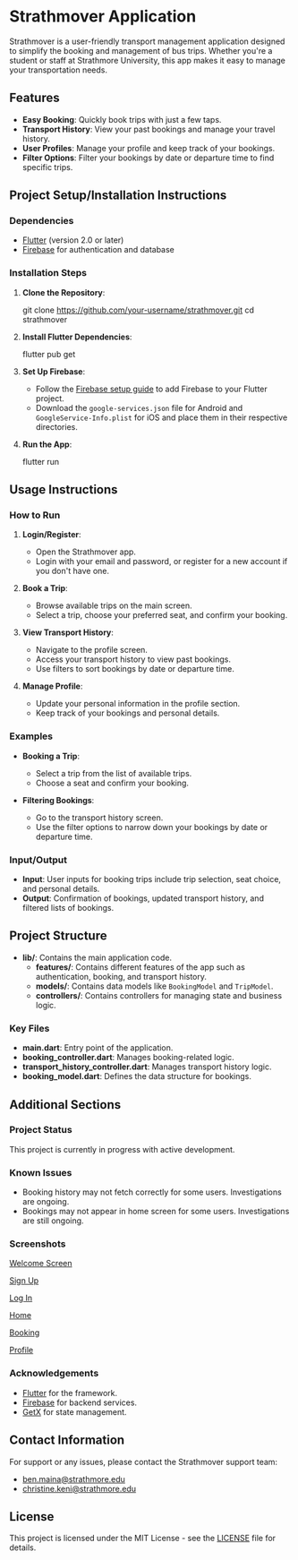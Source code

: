 # Strathmover Application

Strathmover is a user-friendly transport management application designed to simplify the booking and management of bus trips. Whether you're a student or staff at Strathmore University, this app makes it easy to manage your transportation needs.

## Features

- **Easy Booking**: Quickly book trips with just a few taps.
- **Transport History**: View your past bookings and manage your travel history.
- **User Profiles**: Manage your profile and keep track of your bookings.
- **Filter Options**: Filter your bookings by date or departure time to find specific trips.

## Project Setup/Installation Instructions

### Dependencies

- [Flutter](https://flutter.dev/docs/get-started/install) (version 2.0 or later)
- [Firebase](https://firebase.google.com/docs/flutter/setup) for authentication and database

### Installation Steps

1. **Clone the Repository**:
    
    git clone https://github.com/your-username/strathmover.git
    cd strathmover
    

2. **Install Flutter Dependencies**:
   
    flutter pub get
    

3. **Set Up Firebase**:
    - Follow the [Firebase setup guide](https://firebase.google.com/docs/flutter/setup) to add Firebase to your Flutter project.
    - Download the `google-services.json` file for Android and `GoogleService-Info.plist` for iOS and place them in their respective directories.

4. **Run the App**:
    
    flutter run
    

## Usage Instructions

### How to Run

1. **Login/Register**:
    - Open the Strathmover app.
    - Login with your email and password, or register for a new account if you don't have one.

2. **Book a Trip**:
    - Browse available trips on the main screen.
    - Select a trip, choose your preferred seat, and confirm your booking.

3. **View Transport History**:
    - Navigate to the profile screen.
    - Access your transport history to view past bookings.
    - Use filters to sort bookings by date or departure time.

4. **Manage Profile**:
    - Update your personal information in the profile section.
    - Keep track of your bookings and personal details.

### Examples

- **Booking a Trip**:
  - Select a trip from the list of available trips.
  - Choose a seat and confirm your booking.
  
- **Filtering Bookings**:
  - Go to the transport history screen.
  - Use the filter options to narrow down your bookings by date or departure time.

### Input/Output

- **Input**: User inputs for booking trips include trip selection, seat choice, and personal details.
- **Output**: Confirmation of bookings, updated transport history, and filtered lists of bookings.

## Project Structure

- **lib/**: Contains the main application code.
  - **features/**: Contains different features of the app such as authentication, booking, and transport history.
  - **models/**: Contains data models like `BookingModel` and `TripModel`.
  - **controllers/**: Contains controllers for managing state and business logic.

### Key Files

- **main.dart**: Entry point of the application.
- **booking_controller.dart**: Manages booking-related logic.
- **transport_history_controller.dart**: Manages transport history logic.
- **booking_model.dart**: Defines the data structure for bookings.

## Additional Sections

### Project Status

This project is currently in progress with active development.

### Known Issues

- Booking history may not fetch correctly for some users. Investigations are ongoing.
- Bookings may not appear in home screen for some users. Investigations are still ongoing.

### Screenshots

[Welcome Screen](https://github.com/benweru/Strathmover/assets/138494503/f5522c5a-093b-4c86-8b6e-5bab19634a29)

[Sign Up](https://github.com/benweru/Strathmover/assets/138494503/3bf9b414-371b-4d7e-a137-5a28db3ee087)

[Log In](https://github.com/benweru/Strathmover/assets/138494503/73f53a9f-23a1-4f9b-b3d1-375cbb3309e9)

[Home](https://github.com/benweru/Strathmover/assets/138494503/434974fc-27e6-43ae-adea-0f55603b5a64)

[Booking](https://github.com/benweru/Strathmover/assets/138494503/d21a7d09-9dc1-41bd-8781-af28793c54c6)

[Profile](https://github.com/benweru/Strathmover/assets/138494503/08f1642e-7e2c-4104-a049-f658eaaf2456)



### Acknowledgements

- [Flutter](https://flutter.dev) for the framework.
- [Firebase](https://firebase.google.com) for backend services.
- [GetX](https://pub.dev/packages/get) for state management.

## Contact Information

For support or any issues, please contact the Strathmover support team:
- [ben.maina@strathmore.edu](mailto:ben.maina@strathmore.edu)
- [christine.keni@strathmore.edu](mailto:christine.keni@strathmore.edu)

## License

This project is licensed under the MIT License - see the [LICENSE](LICENSE) file for details.
